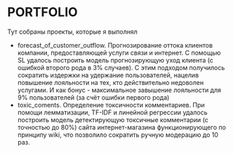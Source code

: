 # PORTFOLIO

Тут собраны проекты, которые я выполнял

* forecast_of_customer_outflow. Прогнозирование оттока клиентов компании, предоставляющей услуги связи и интернет. С помощью SL удалось построить модель прогнозирующую уход клиента (с ошибкой второго рода в 3% случаев). С этим подходом получилось сократить издержки на удержание пользователей, нацелив повышение лояльности на тех, кто действительно недоволен услугами. И как бонус - максимальное завышение лояльности для 9% пользователей (за счёт ошибки первого рода)
* toxic_coments. Определение токсичности комментариев. При помощи лемматизации, TF-IDF и линейной регрессии удалось построить модель детектирующую токсичные комментарии (с точностью до 80%) сайта интернет-магазина функционирующего по принципу wiki, что позволило сократить ручную модерацию до 10 раз.
